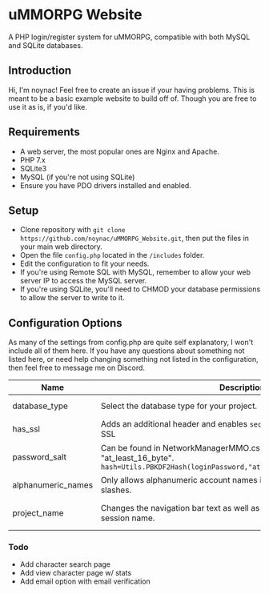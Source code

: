 # uMMORPG Website

A PHP login/register system for uMMORPG, compatible with both MySQL and SQLite databases.

## Introduction

Hi, I'm noynac! Feel free to create an issue if your having problems.
This is meant to be a basic example website to build off of. Though you are free to use it as is, if you'd like.

## Requirements
* A web server, the most popular ones are Nginx and Apache.
* PHP 7.x
* SQLite3
* MySQL (if you're not using SQLite)
* Ensure you have PDO drivers installed and enabled.

## Setup
* Clone repository with ``git clone https://github.com/noynac/uMMORPG_Website.git``, then put the files in your main web directory.
* Open the file ``config.php`` located in the ``/includes`` folder.
* Edit the configuration to fit your needs.
* If you're using Remote SQL with MySQL, remember to allow your web server IP to access the MySQL server.
* If you're using SQLite, you'll need to CHMOD your database permissions to allow the server to write to it.

## Configuration Options

As many of the settings from config.php are quite self explanatory, I won't include all of them here.
If you have any questions about something not listed here, or need help changing something not
listed in the configuration, then feel free to message me on Discord.

| Name | Description | Options |
| ------ | ------ | ------ |
| database_type | Select the database type for your project. | SQlite, MySQL |
| has_ssl | Adds an additional header and enables ``secure`` flag for sessions. Requires SSL | true, false |
| password_salt | Can be found in NetworkManagerMMO.cs on line 210. Default is "at_least_16_byte". ``hash=Utils.PBKDF2Hash(loginPassword,"at_least_16_byte"+loginAccount);``| Can be any string. |
| alphanumeric_names | Only allows alphanumeric account names if true. If false, strip tags and slashes. | true, false |
| project_name | Changes the navigation bar text as well as sets the ``server`` header and session name. | Can be any string. |

### Todo

 - Add character search page
 - Add view character page w/ stats
 - Add email option with email verification